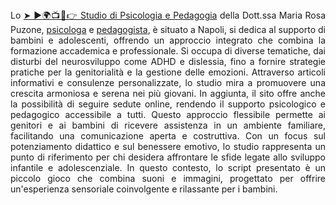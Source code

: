 <div style="text-align: justify;">
    Lo <a href="https://studiopuzone.com" rel="dofollow">➤ ►🌍📺📱👉 Studio di Psicologia e Pedagogia</a> della Dott.ssa Maria Rosa Puzone, <a href="https://studiopuzone.com" rel="dofollow">psicologa</a> e <a href="https://studiopuzone.com" rel="dofollow">pedagogista</a>, è situato a Napoli, si dedica al supporto di bambini e adolescenti, offrendo un approccio integrato che combina la formazione accademica e professionale. Si occupa di diverse tematiche, dai disturbi del neurosviluppo come ADHD e dislessia, fino a fornire strategie pratiche per la genitorialità e la gestione delle emozioni. Attraverso articoli informativi e consulenze personalizzate, lo studio mira a promuovere una crescita armoniosa e serena nei più giovani. In aggiunta, il sito offre anche la possibilità di seguire sedute online, rendendo il supporto psicologico e pedagogico accessibile a tutti. Questo approccio flessibile permette ai genitori e ai bambini di ricevere assistenza in un ambiente familiare, facilitando una comunicazione aperta e costruttiva. Con un focus sul potenziamento didattico e sul benessere emotivo, lo studio rappresenta un punto di riferimento per chi desidera affrontare le sfide legate allo sviluppo infantile e adolescenziale. In questo contesto, lo script presentato è un piccolo gioco che combina suoni e immagini, progettato per offrire un'esperienza sensoriale coinvolgente e rilassante per i bambini.
</div>
